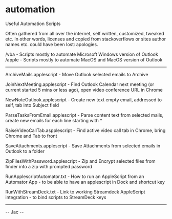 # automation
Useful  Automation Scripts

Often gathered from all over the internet, self written, customized, tweaked etc. In other words, licenses and copied from stackoverflows or sites author names etc. could have been lost: apologies.

/vba - Scripts mostly to automate Microsoft Windows version of Outlook
/apple - Scripts mostly to automate MacOS and MacOS version of Outlook

---------------------------
ArchiveMails.applescript - Move Outlook selected emails to Archive

JoinNextMeeting.applescript - Find Outlook Calendar next meeting (or current started 5 mins or less ago), open video conference URL in Chrome

NewNoteOutlook.applescript - Create new text empty email, addressed to self, tab into Subject field

ParseTasksFromEmail.applescript - Parse content text from selected mails, create new emails for each line starting with *

RaiseVideoCallTab.aspplescript - Find active video call tab in Chrome, bring Chrome and Tab to front

SaveAttachments.applescript - Save Attachments from selected emails in Outlook to a folder

ZipFilesWithPassword.applescript - Zip and Encrypt selected files from finder into a zip with prompted password

RunApplescriptAutomator.txt - How to run an AppleScript from an Automator App - to be able to have an applescript in Dock and shortcut key

RunWithStreamDeck.txt - Link to working Streamdeck AppleScript integration - to bind scripts to StreamDeck keys



---------------------------

 -- Jac --
